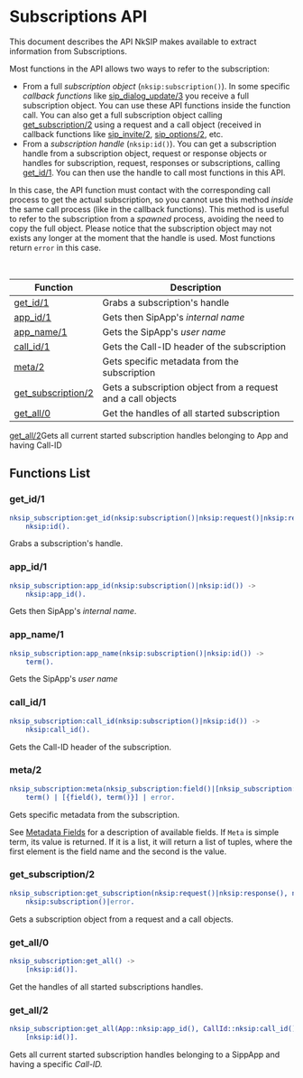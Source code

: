 # Subscriptions API

This document describes the API NkSIP makes available to extract information from Subscriptions.

Most functions in the API allows two ways to refer to the subscription:
* From a full *subscription object* (`nksip:subscription()`). In some specific _callback functions_ like [sip_dialog_update/3](../reference/callback_functions.md#sip_dialog_update3) you receive a full subscription object. You can use these API functions inside the function call. You can also get a full subscription object calling [get_subscription/2](#get_subscription2) using a request and a call object (received in callback functions like [sip_invite/2](../reference/callback_functions.md#sip_invite2), [sip_options/2](../reference/callback_functions.md#sip_options2), etc.
* From a *subscription handle* (`nksip:id()`). You can get a subscription handle from a subscription object, request or response objects or handles for subscription, request, responses or subscriptions, calling [get_id/1](#get_id/1). You can then use the handle to call most functions in this API. 
    
In this case, the API function must contact with the corresponding call process to get the actual subscription, so you cannot use this method _inside_ the same call process (like in the callback functions). This method is useful to refer to the subscription from a _spawned_ process, avoiding the need to copy the full object. Please notice that the subscription object may not exists any longer at the moment that the handle is used. Most functions return `error` in this case.


<br/>


Function|Description
---|---
[get_id/1](#get_id1)|Grabs a subscription's handle
[app_id/1](#app_id1)|Gets then SipApp's _internal name_
[app_name/1](#app_name1)|Gets the SipApp's _user name_
[call_id/1](#call_id1)|Gets the Call-ID header of the subscription
[meta/2](#meta2)|Gets specific metadata from the subscription
[get_subscription/2](#get_subscription2)|Gets a subscription object from a request and a call objects
[get_all/0](#get_all0)|Get the handles of all started subscription
[get_all/2](#get_all2)Gets all current started subscription handles belonging to App and having Call-ID

## Functions List

### get_id/1
```erlang
nksip_subscription:get_id(nksip:subscription()|nksip:request()|nksip:response()|nksip:id()) ->
    nksip:id().
```
Grabs a subscription's handle.


### app_id/1
```erlang
nksip_subscription:app_id(nksip:subscription()|nksip:id()) -> 
    nksip:app_id().
```
Gets then SipApp's _internal name_.


### app_name/1
```erlang
nksip_subscription:app_name(nksip:subscription()|nksip:id()) -> 
    term().
```
Gets the SipApp's _user name_


### call_id/1
```erlang
nksip_subscription:call_id(nksip:subscription()|nksip:id()) ->
    nksip:call_id().
```
Gets the Call-ID header of the subscription.


### meta/2
```erlang
nksip_subscription:meta(nksip_subscription:field()|[nksip_subscription:field()], nksip:subscription()|nksip:id()) -> 
    term() | [{field(), term()}] | error.
```
Gets specific metadata from the subscription.

See [Metadata Fields](../reference/metadata.md) for a description of available fields.
If `Meta` is simple term, its value is returned. If it is a list, it will return a list of tuples, where the first element is the field name and the second is the value.


### get_subscription/2
```erlang
nksip_subscription:get_subscription(nksip:request()|nksip:response(), nksip:call()) ->
    nksip:subscription()|error.
```
Gets a subscription object from a request and a call objects.


### get_all/0
```erlang
nksip_subscription:get_all() ->
    [nksip:id()].
```
Get the handles of all started subscriptions handles.


### get_all/2
```erlang
nksip_subscription:get_all(App::nksip:app_id(), CallId::nksip:call_id()) ->
    [nksip:id()].
```
Gets all current started subscription handles belonging to a SippApp and having a specific _Call-ID._


